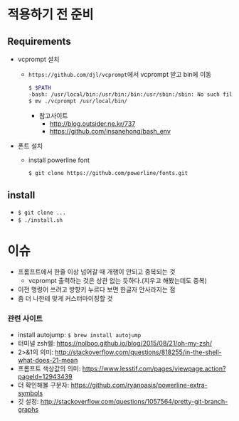 # 적용하기 전 준비 

## Requirements

- vcprompt 설치
  - `https://github.com/djl/vcprompt`에서 vcprompt 받고 bin에 이동
  
    ```bash
    $ $PATH
    -bash: /usr/local/bin:/usr/bin:/bin:/usr/sbin:/sbin: No such file or directory
    $ mv ./vcprompt /usr/local/bin/
    ```
    - 참고사이트
        - http://blog.outsider.ne.kr/737
        - https://github.com/insanehong/bash_env
  
- 폰트 설치
  - install powerline font

    ```bash
    $ git clone https://github.com/powerline/fonts.git
    ```
    
## install

- ```$ git clone ...```
- ```$ ./install.sh```

# 이슈

- 프롬프트에서 한줄 이상 넘어갈 때 개행이 안되고 중복되는 것
  - vcprompt 출력하는 것은 상관 없는 듯하다.(지우고 해봤는데도 중복) 
- 이전 명령어 쓰려고 방향키 누르다 보면 한글자 안사라지는 점
- 좀 더 나한테 맞게 커스터마이징할 것



### 관련 사이트

- install autojump: ```$ brew install autojump```
- 터미널 zsh쉘: https://nolboo.github.io/blog/2015/08/21/oh-my-zsh/
- 2>&1의 의미: http://stackoverflow.com/questions/818255/in-the-shell-what-does-21-mean
- 프롬프트 색상값의 의미: https://www.lesstif.com/pages/viewpage.action?pageId=12943439
- 더 확인해볼 구분자: https://github.com/ryanoasis/powerline-extra-symbols
- 깃 설정: http://stackoverflow.com/questions/1057564/pretty-git-branch-graphs


